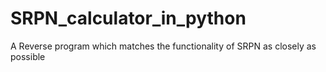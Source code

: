 # SRPN_calculator_in_python
A Reverse program which matches the functionality of SRPN as closely as possible
